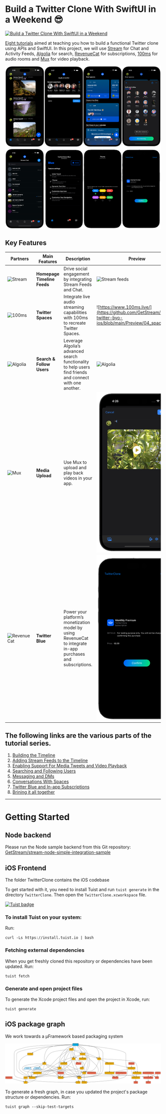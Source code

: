 # Build a Twitter Clone With SwiftUI in a Weekend :sunglasses:

[![Build a Twitter Clone With SwiftUI in a Weekend](https://github.com/GetStream/twitter-clone/blob/main/Preview/byot-header.png)](https://youtu.be/OYwMgbLh2MAE "Build a Twitter Clone With SwiftUI in a Weekend")

[Eight tutorials](https://getstream.io/resources/projects/twitter-clone/) aimed at teaching you how to build a functional Twitter clone using APIs and SwiftUI. In this project, we will use [Stream](https://getstream.io/ios-activity-feed/tutorial/) for Chat and Activity Feeds, [Algolia](https://www.algolia.com/) for search, [RevenueCat](https://www.revenuecat.com/) for subscriptions, [100ms](https://www.100ms.live/) for audio rooms and [Mux](https://www.mux.com/) for video playback.

![Header image](https://github.com/GetStream/build-your-own-twitter/blob/main/Preview/byot-wrapup-header.png)

## Key Features

| Partners | Main Features | Description | Preview |
|---------------|---------------|-------------|---------|
| ![Stream](https://github.com/GetStream/stream-twitter-byo-ios/blob/main/Preview/stream.svg) | **Homepage Timeline Feeds**     | Drive social engagement by integrating Stream Feeds and Chat.    | ![Stream feeds](https://github.com/GetStream/stream-twitter-byo-ios/blob/main/Preview/01_signInTimeLine.gif) |
| ![100ms](https://github.com/GetStream/stream-twitter-byo-ios/blob/main/Preview/100ms.svg) |   **Twitter Spaces**   | Integrate live audio streaming capabilities with 100ms to recreate Twitter Spaces.     | ![https://www.100ms.live/](https://github.com/GetStream/stream-twitter-byo-ios/blob/main/Preview/04_spaces.gif) |
| ![Algolia](https://github.com/GetStream/stream-twitter-byo-ios/blob/main/Preview/algolia.svg) | **Search & Follow Users**     | Leverage Algolia’s advanced search functionality to help users find friends and connect with one another.     | ![Algolia](https://github.com/GetStream/stream-twitter-byo-ios/blob/main/Preview/03_search.gif) |
| ![Mux](https://github.com/GetStream/stream-twitter-byo-ios/blob/main/Preview/mux.svg) | **Media Upload**     | Use Mux to upload and play back videos in your app.     | ![Media upload with Mux](https://github.com/GetStream/build-your-own-twitter/blob/main/Preview/muxMedisUpload.png) |
| ![RevenueCat](https://github.com/GetStream/stream-twitter-byo-ios/blob/main/Preview/revenueCat.svg) | **Twitter Blue**     | Power your platform’s monetization model by using RevenueCat to integrate in-app purchases and subscriptions.     | ![RevenueCat subscription](https://github.com/GetStream/build-your-own-twitter/blob/main/Preview/revenueCatSubscription.png) |


## The following links are the various parts of the tutorial series.

1. [Building the Timeline](https://getstream.io/resources/projects/twitter-clone/building-the-timeline) 
2. [Adding Stream Feeds to the Timeline](https://getstream.io/resources/projects/twitter-clone/adding-stream-feeds-to-the-timeline/)
3. [Enabling Support For Media Tweets and Video Playback](https://getstream.io/resources/projects/twitter-clone/enabling-support-for-media-tweets-and-video-playback/)
4. [Searching and Following Users](https://getstream.io/resources/projects/twitter-clone/searching-and-following-users/)
5. [Messaging and DMs](https://getstream.io/resources/projects/twitter-clone/messaging-and-dms/)
6. [Conversations With Spaces](https://getstream.io/resources/projects/twitter-clone/conversations-with-spaces/)
7. [Twitter Blue and In-app Subscriptions](https://getstream.io/resources/projects/twitter-clone/twitter-blue-in-app-subscriptions/)
8. [Brining it all together](https://getstream.io/resources/projects/twitter-clone/wrap-up-and-conclusion/)

-------------

# Getting Started

## Node backend
Please run the Node sample backend from this Git repository: [GetStream/stream-node-simple-integration-sample](https://github.com/getstream/stream-node-simple-integration-sample/)

## iOS Frontend

The folder TwitterClone contains the iOS codebase

To get started with it, you need to install Tuist and run `tuist generate` in the directory `TwitterClone`. Then open the `TwitterClone.xcworkspace` file.

[![Tuist badge](https://img.shields.io/badge/Powered%20by-Tuist-blue)](https://tuist.io)


### To install Tuist on your system:

Run:
```shell
curl -Ls https://install.tuist.io | bash
```

### Fetching external dependencies

When you get freshly cloned this repository or dependencies have been updated. Run:

```shell
tuist fetch
```

### Generate and open project files
To generate the Xcode project files and open the project in Xcode, run:
```shell
tuist generate
```

## iOS package graph
We work towards a µFramework based packaging system

![](TwitterClone/graph.png)

To generate a fresh graph, in case you updated the project's package structure or dependencies. Run:

```shell
tuist graph --skip-test-targets
```

